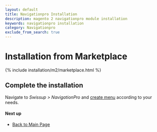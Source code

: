 ```yaml
---
layout: default
title: Navigationpro Installation
description: magento 2 navigationpro module installation
keywords: navigationpro installation
category: Navigationpro
exclude_from_search: true
---
```


# Installation from Marketplace

{% include installation/m2/marketplace.html %}

## Complete the installation

Navigate to _Swissup > NavigationPro_ and
[create menu](/m2/extensions/navigationpro/backend/menu-grid/) according to your needs.

#### Next up

 -  [Back to Main Page](/m2/extensions/navigationpro/)
